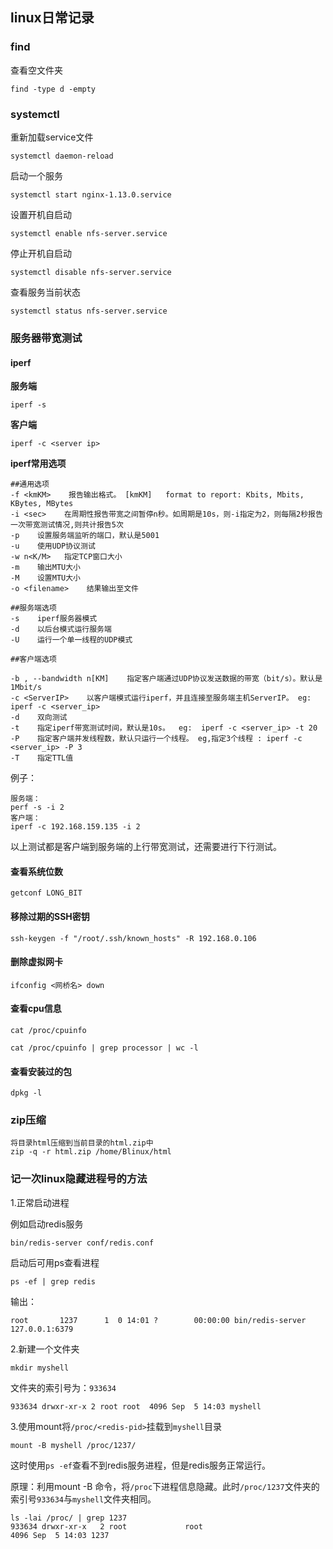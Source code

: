 ## linux日常记录
### find

查看空文件夹

	find -type d -empty

### systemctl


重新加载service文件

	systemctl daemon-reload

启动一个服务

	systemctl start nginx-1.13.0.service

设置开机自启动

	systemctl enable nfs-server.service

停止开机自启动

	systemctl disable nfs-server.service

查看服务当前状态

	systemctl status nfs-server.service


### 服务器带宽测试

#### iperf
	
**服务端**
	
	iperf -s

**客户端**

	iperf -c <server ip>

**iperf常用选项**

	##通用选项
	-f <kmKM>    报告输出格式。 [kmKM]   format to report: Kbits, Mbits, KBytes, MBytes
	-i <sec>    在周期性报告带宽之间暂停n秒。如周期是10s，则-i指定为2，则每隔2秒报告一次带宽测试情况,则共计报告5次
	-p    设置服务端监听的端口，默认是5001
	-u    使用UDP协议测试
	-w n<K/M>   指定TCP窗口大小
	-m    输出MTU大小
	-M    设置MTU大小
	-o <filename>    结果输出至文件
	
	##服务端选项
	-s    iperf服务器模式
	-d    以后台模式运行服务端
	-U    运行一个单一线程的UDP模式

	##客户端选项
	
	-b , --bandwidth n[KM]    指定客户端通过UDP协议发送数据的带宽（bit/s）。默认是1Mbit/s
	-c <ServerIP>    以客户端模式运行iperf，并且连接至服务端主机ServerIP。 eg:  iperf -c <server_ip>
	-d    双向测试
	-t    指定iperf带宽测试时间，默认是10s。  eg:  iperf -c <server_ip> -t 20
	-P    指定客户端并发线程数，默认只运行一个线程。 eg,指定3个线程 : iperf -c <server_ip> -P 3
	-T    指定TTL值

例子：

	服务端：
	perf -s -i 2
	客户端：
	iperf -c 192.168.159.135 -i 2

以上测试都是客户端到服务端的上行带宽测试，还需要进行下行测试。

#### 查看系统位数

	getconf LONG_BIT

#### 移除过期的SSH密钥

	ssh-keygen -f "/root/.ssh/known_hosts" -R 192.168.0.106

#### 删除虚拟网卡

	ifconfig <网桥名> down

#### 查看cpu信息

	cat /proc/cpuinfo 
	
	cat /proc/cpuinfo | grep processor | wc -l

#### 查看安装过的包

	dpkg -l

### zip压缩

	将目录html压缩到当前目录的html.zip中
	zip -q -r html.zip /home/Blinux/html

### 记一次linux隐藏进程号的方法

1.正常启动进程

例如启动redis服务

	bin/redis-server conf/redis.conf

启动后可用ps查看进程
	
	ps -ef | grep redis
输出：
	
	root       1237      1  0 14:01 ?        00:00:00 bin/redis-server 127.0.0.1:6379

2.新建一个文件夹

	mkdir myshell

文件夹的索引号为：`933634`

	933634 drwxr-xr-x 2 root root  4096 Sep  5 14:03 myshell

3.使用mount将`/proc/<redis-pid>`挂载到`myshell`目录

	mount -B myshell /proc/1237/
这时使用`ps -ef`查看不到redis服务进程，但是redis服务正常运行。

原理：利用mount -B 命令，将`/proc`下进程信息隐藏。此时`/proc/1237`文件夹的索引号`933634`与`myshell`文件夹相同。

	ls -lai /proc/ | grep 1237
	933634 drwxr-xr-x   2 root             root                        4096 Sep  5 14:03 1237